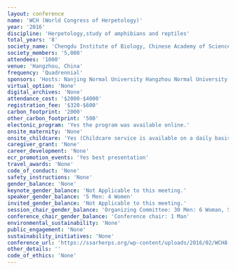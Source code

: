 ```yaml
---
layout: conference 
name: 'WCH (World Congress of Herpetology)'
year: '2016'
discipline: 'Herpetology,study of amphibians and reptiles'
total_years: '8'
society_name: 'Chengdu Institute of Biology, Chinese Academy of Sciences(CAS), Institute of Zoology, CAS Kunming Institute of Zoology, CAS, Sponsoring Societies:China Zoological Society Chines Herpetological Society, International Society of Zoological Sciences, Society for the Study of Amphibians and Reptiles'
society_members: '5,000'
attendees: '1000'
venue: 'Hangzhou, China'
frequency: 'Quadrennial'
sponsors: 'Hosts: Nanjing Normal University Hangzhou Normal University Lishui University  Co-Hosts: Chengdu Institute of Biology, Chinese Academy of Sciences (CAS) Institute of Zoology, CAS Kunming Institute of Zoology, CAS  Sponsoring Societies: China Zoological Society Chinese Herpetological Society International Society of Zoological Sciences Society for the Study of Amphibians and Reptiles'
virtual_option: 'None'
digital_archives: 'None'
attendance_cost: '$2000-$4000'
registration_fee: '$320-$600'
carbon_footprint: '2000'
other_carbon_footprint: '500'
electonic_program: 'Yes the program was available online.'
onsite_maternity: 'None'
onsite_childcare: 'Yes (Childcare service is available on a daily basis in NCGH. You need to register your child in advance. The details of the childcare serviceand the registration will be available on the congress website in early April.)'
caregiver_grant: 'None'
career_development: 'None'
ecr_promotion_events: 'Yes best presentation'
travel_awards: 'None'
code_of_conduct: 'None'
safety_instructions: 'None'
gender_balance: 'None'
keynote_gender_balance: 'Not Applicable to this meeting.'
speaker_gender_balance: '5 Men: 4 Women'
invited_gender_balance: 'Not Applicable to this meeting.'
session_chair_gender_balance: 'Organizing Committee: 30 Men: 6 Woman, Scientific Committee: 25 Men: 8 Women'
conference_chair_gender_balance: 'Conference chair: 1 Man'
environmental_sustainability: 'None'
public_engagement: 'None'
sustainability_initiatives: 'None'
conference_url: 'https://ssarherps.org/wp-content/uploads/2016/02/WCH8-2nd-Announce.pdf'
other_details: ''
code_of_ethics: 'None'
---
```

